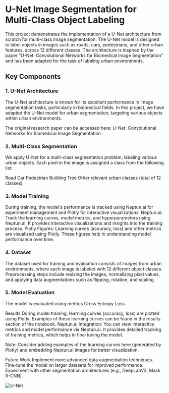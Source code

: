 # U-Net Image Segmentation for Multi-Class Object Labeling

This project demonstrates the implementation of a U-Net architecture from scratch for multi-class image segmentation. The U-Net model is designed to label objects in images such as roads, cars, pedestrians, and other urban features, across 12 different classes. The architecture is inspired by the paper "U-Net: Convolutional Networks for Biomedical Image Segmentation" and has been adapted for the task of labeling urban environments.

## Key Components

### 1. U-Net Architecture
The U-Net architecture is known for its excellent performance in image segmentation tasks, particularly in biomedical fields. In this project, we have adapted the U-Net model for urban segmentation, targeting various objects within urban environments.

The original research paper can be accessed here: U-Net: Convolutional Networks for Biomedical Image Segmentation.

### 2. Multi-Class Segmentation
We apply U-Net for a multi-class segmentation problem, labeling various urban objects. Each pixel in the image is assigned a class from the following list:

Road
Car
Pedestrian
Building
Tree
Other relevant urban classes (total of 12 classes)

### 3. Model Training
During training, the model’s performance is tracked using Neptun.ai for experiment management and Plotly for interactive visualizations.
Neptun.ai: Track the learning curves, model metrics, and hyperparameters using Neptun.ai. It provides interactive visualizations and insights into the training process.
Plotly Figures: Learning curves (accuracy, loss) and other metrics are visualized using Plotly. These figures help in understanding model performance over time.

### 4. Dataset
The dataset used for training and evaluation consists of images from urban environments, where each image is labeled with 12 different object classes. Preprocessing steps include resizing the images, normalizing pixel values, and applying data augmentations such as flipping, rotation, and scaling.

### 5. Model Evaluation
The model is evaluated using metrics Cross Entropy Loss.


Results
During model training, learning curves (accuracy, loss) are plotted using Plotly. Examples of these learning curves can be found in the results section of the notebook.
Neptun.ai Integration: You can view interactive metrics and model performance via Neptun.ai. It provides detailed tracking of training metrics, which helps in fine-tuning the model.

Note: Consider adding examples of the learning curves here (generated by Plotly) and embedding Neptun.ai images for better visualization.

Future Work
Implement more advanced data augmentation techniques.
Fine-tune the model on larger datasets for improved performance.
Experiment with other segmentation architectures (e.g., DeepLabV3, Mask R-CNN).



![U-Net](https://github.com/user-attachments/assets/7e7ab8cc-b87f-4602-8d8a-f5a79564c519)




